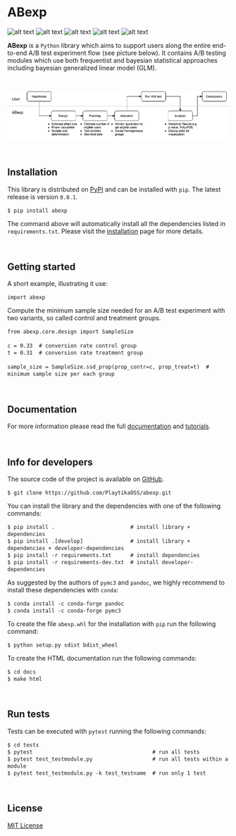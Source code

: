 [comment]: <> (Modify also docs/installation.rst if change the README.md)
[comment]: <> (Modify also LICENSE.rst if change the README.md)

ABexp
=====

[comment]: <> (Modify also docs/badges.rst if you change the badges)
[comment]: <> (Modify also LICENSE.rst if you change the license)
![alt text](https://img.shields.io/badge/build-passing-brightgreen)
![alt text](https://img.shields.io/badge/docs-passing-brightgreen)
![alt text](https://img.shields.io/badge/coverage-95%25-green)
![alt text](https://img.shields.io/badge/version-0.0.1-blue)
![alt text](https://img.shields.io/badge/license-MIT-blue)

**ABexp**  is a ``Python`` library which aims to support users along the entire end-to-end A/B test experiment flow
(see picture below). It contains A/B testing modules which use both frequentist and bayesian statistical approaches
including bayesian generalized linear model (GLM).

<br/>

![A/B testing experiment flow](https://github.com/PlaytikaOSS/abexp/blob/main/docs/src/img/experiment_flow.png)

<br/>


Installation
------------

This library is distributed on [PyPI](https://pypi.org/project/abexp/) and
can be installed with ``pip``. The latest release is version ``0.0.1``.

~~~~~~~~~~~~~~~~~~~~~~~~~~~~~~~~~~~~~~~~~~~~~~~~~~~~~~~~~~~~~~~~~~~~~~~~~~~~~~~~~~~~~~~~~~~~~~~~~~~~~~~~~~~~~~~~~~~~~~~~
$ pip install abexp
~~~~~~~~~~~~~~~~~~~~~~~~~~~~~~~~~~~~~~~~~~~~~~~~~~~~~~~~~~~~~~~~~~~~~~~~~~~~~~~~~~~~~~~~~~~~~~~~~~~~~~~~~~~~~~~~~~~~~~~~

The command above will automatically install all the dependencies listed in ``requirements.txt``. Please visit the
[installation](https://playtikaoss.github.io/abexp/installation.html)
page for more details.

<br/>

Getting started
---------------
A short example, illustrating it use:

~~~~~~~~~~~~~~~
import abexp
~~~~~~~~~~~~~~~

Compute the minimum sample size needed for an A/B test experiment with two variants, so called control and treatment
groups.

~~~~~~~~~~~~~~~~~~~~~~~~~~~~~~~~~~~~~~~~~~~~~~~~~~~~~~~~~~~~~~~~~~~~~~~~~~~~~~~~~~~~~~~~~~~~~~~~~~~
from abexp.core.design import SampleSize

c = 0.33  # conversion rate control group
t = 0.31  # conversion rate treatment group

sample_size = SampleSize.ssd_prop(prop_contr=c, prop_treat=t)  # minimum sample size per each group
~~~~~~~~~~~~~~~~~~~~~~~~~~~~~~~~~~~~~~~~~~~~~~~~~~~~~~~~~~~~~~~~~~~~~~~~~~~~~~~~~~~~~~~~~~~~~~~~~~~

<br/>

Documentation
-------------
For more information please read the full
[documentation](https://playtikaoss.github.io/abexp/abexp.html)
and
[tutorials](https://playtikaoss.github.io/abexp/tutorials.html).

<br/>

Info for developers
-------------------

The source code of the project is available on [GitHub](https://github.com/playtikaoss/abexp).

~~~~~~~~~~~~~~~~~~~~~~~~~~~~~~~~~~~~~~~~~~~~~~~~~~~~~~~~~~~~
$ git clone https://github.com/PlaytikaOSS/abexp.git
~~~~~~~~~~~~~~~~~~~~~~~~~~~~~~~~~~~~~~~~~~~~~~~~~~~~~~~~~~~~

You can install the library and the dependencies with one of the following commands:

~~~~~~~~~~~~~~~~~~~~~~~~~~~~~~~~~~~~~~~~~~~~~~~~~~~~~~~~~~~~~~~~~~~~~~~~~~~~~~~~~~~~~~~~~~~~~~~~
$ pip install .                        # install library + dependencies
$ pip install .[develop]               # install library + dependencies + developer-dependencies
$ pip install -r requirements.txt      # install dependencies
$ pip install -r requirements-dev.txt  # install developer-dependencies
~~~~~~~~~~~~~~~~~~~~~~~~~~~~~~~~~~~~~~~~~~~~~~~~~~~~~~~~~~~~~~~~~~~~~~~~~~~~~~~~~~~~~~~~~~~~~~~~

As suggested by the authors of ``pymc3`` and ``pandoc``, we highly recommend to install these dependencies with
``conda``:

~~~~~~~~~~~~~~~~~~~~~~~~~~~~~~~~~~~~~
$ conda install -c conda-forge pandoc
$ conda install -c conda-forge pymc3
~~~~~~~~~~~~~~~~~~~~~~~~~~~~~~~~~~~~~

To create the file ``abexp.whl`` for the installation with ``pip`` run the following command:

~~~~~~~~~~~~~~~~~~~~~~~~~~~~~~~~~~~
$ python setup.py sdist bdist_wheel
~~~~~~~~~~~~~~~~~~~~~~~~~~~~~~~~~~~

To create the HTML documentation run the following commands:

~~~~~~~~~~~
$ cd docs
$ make html
~~~~~~~~~~~

<br/>

Run tests
---------

Tests can be executed with ``pytest`` running the following commands:

~~~~~~~~~~~~~~~~~~~~~~~~~~~~~~~~~~~~~~~~~~~~~~~~~~~~~~~~~~~~~~~~~~~~~~~~~~~~~~
$ cd tests
$ pytest                                      # run all tests
$ pytest test_testmodule.py                   # run all tests within a module
$ pytest test_testmodule.py -k test_testname  # run only 1 test
~~~~~~~~~~~~~~~~~~~~~~~~~~~~~~~~~~~~~~~~~~~~~~~~~~~~~~~~~~~~~~~~~~~~~~~~~~~~~~

<br/>

License
-------

[MIT License](LICENSE)
